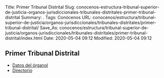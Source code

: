 Title: Primer Tribunal Distrital
Slug: conocenos-estructura-tribunal-superior-de-justicia-organos-jurisdiccionales-tribunales-distritales-primer-tribunal-distrital
Summary: .
Tags: Conócenos
URL: conocenos/estructura/tribunal-superior-de-justicia/organos-jurisdiccionales/tribunales-distritales/primer-tribunal-distrital/
Save_As: conocenos/estructura/tribunal-superior-de-justicia/organos-jurisdiccionales/tribunales-distritales/primer-tribunal-distrital/index.html
Date: 2020-05-04 09:12
Modified: 2020-05-04 09:12


## Primer Tribunal Distrital


* [Datos del órganol](datos-del-órgano/)
* [Directorio](directorio/)



